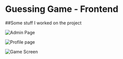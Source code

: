 # Guessing Game - Frontend

##Some stuff I worked on the project 

![Admin Page](https://imgur.com/6soGLxE)

![Profile page](https://imgur.com/0vW38bk)

![Game Screen](https://imgur.com/p6JA36Z)
